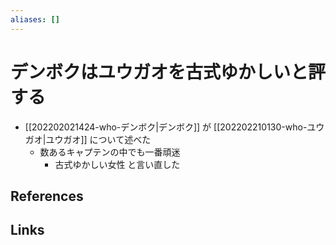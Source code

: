 ```yaml
---
aliases: []
---
```

# デンボクはユウガオを古式ゆかしいと評する

- [[202202021424-who-デンボク|デンボク]] が [[202202210130-who-ユウガオ|ユウガオ]] について述べた
	- 数あるキャプテンの中でも一番頑迷
		- 古式ゆかしい女性 と言い直した

## References



## Links


